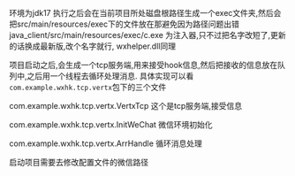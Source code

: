 环境为jdk17
执行之后会在当前项目所处磁盘根路径生成一个exec文件夹,然后会把src/main/resources/exec下的文件放在那避免因为路径问题出错
java_client/src/main/resources/exec/c.exe 为注入器,只不过把名字改短了,更新的话换成最新版,改个名字就行, wxhelper.dll同理

项目启动之后,会生成一个tcp服务端,用来接受hook信息,然后把接收的信息放在队列中,之后用一个线程去循环处理消息.
具体实现可以看
```com.example.wxhk.tcp.vertx```包下的三个文件

com.example.wxhk.tcp.vertx.VertxTcp  这个是tcp服务端,接受信息

com.example.wxhk.tcp.vertx.InitWeChat 微信环境初始化

com.example.wxhk.tcp.vertx.ArrHandle 循环消息处理



启动项目需要去修改配置文件的微信路径
